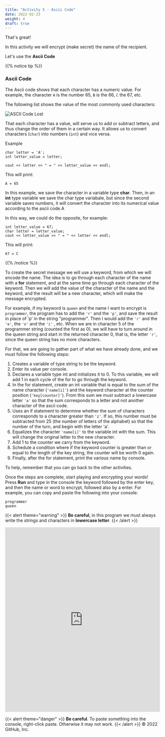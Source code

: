```yaml
---
title: "Activity 5 - Ascii Code"
date: 2022-02-23
weight: 4
draft: true
---
```


That's great!

In this activity we will encrypt (make secret) the name of the recipient.

Let's use the **Ascii Code**

{{% notice tip %}}

### Ascii Code

The Ascii code shows that each character has a numeric value. For example, the character `A` is the number 65, `B` is the 66, `C` the 67, etc.

The following list shows the value of the most commonly used characters:

![ASCII Code Lost](../media/ascii-english.png)

That each character has a value, will serve us to add or subtract letters, and thus change the order of them in a certain way. It allows us to convert characters (`char`) into numbers (`int`) and vice versa.

Example
```
char letter = 'A';
int letter_value = letter;

cout << letter << " = " << letter_value << endl;
```
This will print:
```
A = 65
```

In this example, we save the character in a variable type **char**. Then, in an **int** type variable we save the char type variabale, but since the second variable saves numbers, it will convert the character into its numerical value according to the ascii code.A

In this way, we could do the opposite, for example:
```
int letter_value = 67;
char letter = letter_value;
cout << letter_value << " = " << letter << endl;
```
This will print:
```
67 = C
```
{{% /notice %}}

To create the secret message we will use a keyword, from which we will encode the name. The idea is to go through each character of the name with a **for** statement, and at the same time go through each character of the keyword. Then we will add the value of the character of the name and the keyword, and the result will be a new character, which will make the message encrypted.

For example, if my keyword is `queen` and the name I want to encrypt is `programmer`, the program has to add the `'r'` and the `'p'`, and save the result in place of 'p' in the string "programmer". Then I would add the  `'r'` and the `'e'`, the  `'o'` and the `'i'` , etc. When we are in character 5 of the programmer string (counted the first as 0), we will have to turn around in the queen string and start in the returned character 0, that is, the letter `'r'`, since the queen string has no more characters.

For that, we are going to gather part of what we have already done, and we must follow the following steps:

1. Creates a variable of type string to be the keyword.
2. Enter its value per console.
3. Declares a variable type int and initializes it to 0. To this variable, we will add 1 in each cycle of the for to go through the keyword.
4. In the for statement, create an int variable that is equal to the sum of the name character (`'name[i]'`) and the keyword character at the counter position (`'key[counter]'`). From this sum we must subtract a lowercase letter `'a'` so that the sum corresponds to a letter and not another character of the ascii code.
5. Uses an if statement to determine whether the sum of characters corresponds to a character greater than `'z'`. If so, this number must be subtracted from 25 (the number of letters of the alphabet) so that the number of the turn, and begin with the letter 'a'.
6. Equalizes the character `'name[i]'` to the variable int with the sum. This will change the original letter to the new character.
7. Add 1 to the counter we carry from the keyword.
8. Schedule a condition where if the keyword counter is greater than or equal to the length of the key string, the counter will be worth 0 again.
9. Finally, after the for statement, print the various name by console.

To help, remember that you can go back to the other activities.

Once the steps are complete, start playing and encrypting your words! Press **Run** and type in the console the keyword followed by the enter key, and then the name or word to encrypt, followed also by a enter. For example, you can copy and paste the following into your console:
```
programmer
queen
```
{{< alert theme="warning" >}} **Be careful**, in this program we must always write the strings and characters in **lowercase letter**. {{< /alert >}}

<iframe height="600px" width="100%" src="https://replit.com/@nuevofoundation/activity-5-english?lite=true#main.cpp" scrolling="no" frameborder="no" allowtransparency="true" allowfullscreen="true" sandbox="allow-forms allow-pointer-lock allow-popups allow-same-origin allow-scripts allow-modals"></iframe>

{{< alert theme="danger" >}} **Be careful**. To paste something into the console, right-click paste. Otherwise it may not work. {{< /alert >}}
© 2022 GitHub, Inc.
